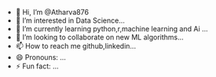 - 👋 Hi, I’m @Atharva876
- 👀 I’m interested in Data Science...
- 🌱 I’m currently learning python,r,machine learning and Ai ...
- 💞️ I’m looking to collaborate on new ML algorithms...
- 📫 How to reach me github,linkedin...
- 😄 Pronouns: ...
- ⚡ Fun fact: ...

<!---
Atharva876/Atharva876 is a ✨ special ✨ repository because its `README.md` (this file) appears on your GitHub profile.
You can click the Preview link to take a look at your changes.
--->
